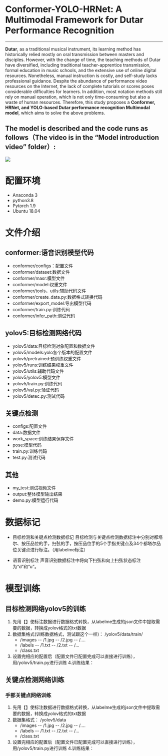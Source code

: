 # Conformer-YOLO-HRNet: A Multimodal Framework for Dutar Performance Recognition

------

**Dutar**, as a traditional musical instrument, its learning method has historically relied mostly on oral transmission between masters and disciples. However, with the change of time, the teaching methods of Dutar have diversified, including traditional teacher-apprentice transmission, formal education in music schools, and the extensive use of online digital resources. Nonetheless, manual instruction is costly, and self-study lacks professional guidance. Despite the abundance of performance video resources on the Internet, the lack of complete tutorials or scores poses considerable difficulties for learners. In addition, most notation methods still rely on manual operation, which is not only time-consuming but also a waste of human resources. Therefore, this study proposes a **Conformer, HRNet, and YOLO-based Dutar performance recognition Multimodal model**, which aims to solve the above problems.

## The model is described and the code runs as follows（The video is in the “Model introduction video” folder）:
![](https://github.com/laqinim13/DPRM/blob/master/DPRM.gif)

# 配置环境

 - Anaconda 3
 - python3.8
 - Pytorch 1.9
 - Ubuntu 18.04

# 文件介绍
## conformer:语音识别模型代码

 -  conformer/configs：配置文件
 -  conformer/dataset:数据文件
 -  conformer/masr:模型文件
 -  conformer/model:权重文件
 -  conformer/tools，utils:辅助代码文件
 -  conformer/create_data.py:数据格式转换代码
 -  conformer/export_model:导出模型代码
 -  conformer/train.py:训练代码
 -  conformer/infer_path:测试代码

## yolov5:目标检测网络代码

 -  yolov5/data:目标检测对象配置和数据文件
 -  yolov5/models:yolo各个版本的配置文件
 -  yolov5/pretrained:预训练权重文件
 -  yolov5/runs:训练结果权重文件
 -  yolov5/utils:辅助代码文件
 -  yolov5/yolov5:模型文件
 -  yolov5/train.py:训练代码
 -  yolov5/val.py:验证代码
 -  yolov5/detec.py:测试代码

## 关键点检测

 - configs:配置文件
 - data:数据文件
 - work_space:训练结果保存文件
 - pose:模型代码
 - train.py:训练代码
 - test.py:测试代码
 
## 其他
 - my_test:测试视频文件
 - output:整体模型输出结果
 - demo.py:模型运行代码
 
# 数据标记
 - 目标检测和关键点检测数据标记
目标检测与关键点检测数据标注中分别对都塔尔、按压品位的手，扫弦的手，按压品位手的5个手指关键点及34个都塔尔品位关键点进行标注。（用labelme标注）
![]()

 - 语音识别标注
 声音识别数据标注中将向下扫弦和向上扫弦状态标注为“d”和“u”。
![]()

# 模型训练
## 目标检测网络yolov5的训练

 1. 先用【】使标注数据进行数据格式转换，从labelme生成的json文件中提取需要的数据，转换成yolov格式的txt数据
 2. 数据集格式(训练数据格式，测试跟这个一样)：
  /yolov5/data/train/
     - /images
        -- /1.jpg
        -- /2.jpg
        -- /....
     - /labels
        -- /1.txt
        -- /2.txt
        -- /...
     - /class.txt
 3. 设置完相应的配置后（配置文件已配置完成可以直接进行训练），用/yolov5/train.py进行训练
 4.训练结果：
![]()
## 关键点检测网络训练
### 手部关键点网络训练

 1. 先用【】使标注数据进行数据格式转换，从labelme生成的json文件中提取需要的数据，转换成yolov格式的txt数据
 2. 数据集格式：
  /yolov5/data
     - /images
        -- /1.jpg
        -- /2.jpg
        -- /....
     - /labels
        -- /1.txt
        -- /2.txt
        -- /...
     - /class.txt
 3. 设置完相应的配置后（配置文件已配置完成可以直接进行训练），用/yolov5/train.py进行训练
 4.训练结果：
![]()


 
